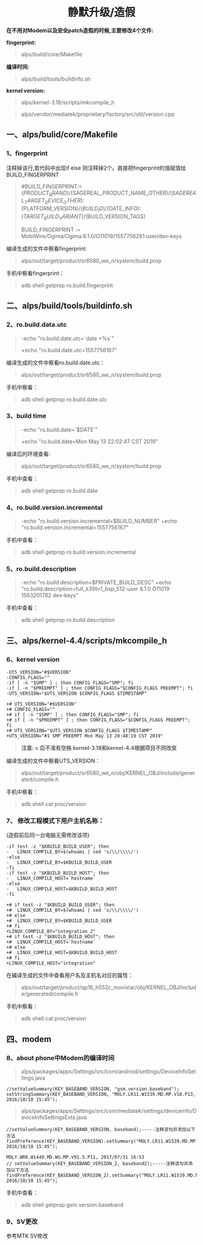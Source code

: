 <h1><center>静默升级/造假</center></h1>

**在不用对Modem以及安全patch造假的时候,主要修改4个文件:**

**fingerprint:** 

>  alps/bulid/core/Makefile

**编译时间:**

> alps/build/tools/buildinfo.sh

**kernel version:** 

> alps/kernel-3.18/scripts/mkcompile_h

> alps/vendor/mediatek/proprietary/factory/src/util/version.cpp

## 一、alps/bulid/core/Makefile

### 1、**fingerprint**

注释掉该行,若代码中出现if else 则注释掉2个。直接把fingerprint的值赋值给BUILD_FINGERPRINT

> #BUILD_FINGERPRINT:=$(PRODUCT_BRAND)/$(SAGEREAL_PRODUCT_NAME_OTHER)/$(SAGEREAL_TARGET_DEVICE_OTHER):$(PLATFORM_VERSION)/$(BUILD_ID)/$(DATE_INFO):$(TARGET_BUILD_VARIANT)/$(BUILD_VERSION_TAGS)
>
> BUILD_FINGERPRINT := MobiWire/Ogima/Ogima:8.1.0/O11019/1557756281:user/dev-keys

编译生成的文件中察看fingerprint:

> alps/out/target/product/sr6580_we_n/system/build.prop

手机中察看fingerprint：

> adb shell getprop ro.build.fingerprint

## 二、alps/build/tools/buildinfo.sh

### 2、ro.build.data.utc

> -echo "ro.build.date.utc=\`date +%s\`"
>
> +echo "ro.build.date.utc=1557756167"

编译生成的文件中察看ro.build.date.utc：

> alps/out/target/product/sr6580_we_n/system/build.prop

手机中察看：

> adb shell getprop ro.build.date.utc
>

### 3、build time

> -echo "ro.build.date=\`$DATE\`"
>
> +echo "ro.build.date=Mon May 13 22:02:47 CST 2019"

编译后的环境查看:

> alps/out/target/product/sr6580_we_n/system/build.prop

手机中查看：

> adb shell getprop ro.build.date

### 4、ro.build.version.incremental

> -echo "ro.build.version.incremental=$BUILD_NUMBER"
> +echo "ro.build.version.incremental=1557756167"

手机中查看：

> adb shell getprop ro.build.version.incremental

### 5、ro.build.description

> -echo "ro.build.description=$PRIVATE_BUILD_DESC"
> +echo "ro.build.description=full_k39tv1_bsp_512-user 8.1.0 O11019 1563201782 dev-keys"

手机中查看：

> adb shell getprop ro.build.description

## 三、alps/kernel-4.4/scripts/mkcompile_h

### 6、kernel version

````
-UTS_VERSION="#$VERSION"
-CONFIG_FLAGS=""
-if [ -n "$SMP" ] ; then CONFIG_FLAGS="SMP"; fi
-if [ -n "$PREEMPT" ] ; then CONFIG_FLAGS="$CONFIG_FLAGS PREEMPT"; fi
-UTS_VERSION="$UTS_VERSION $CONFIG_FLAGS $TIMESTAMP"

+# UTS_VERSION="#$VERSION"
+# CONFIG_FLAGS=""
+# if [ -n "$SMP" ] ; then CONFIG_FLAGS="SMP"; fi
+# if [ -n "$PREEMPT" ] ; then CONFIG_FLAGS="$CONFIG_FLAGS PREEMPT"; fi
+# UTS_VERSION="$UTS_VERSION $CONFIG_FLAGS $TIMESTAMP"
+UTS_VERSION="#1 SMP PREEMPT Mon May 13 20:48:19 CST 2019"
````

> **注意: = 后不准有空格      kernel-3.18和kernel-4.4根据项目不同改变**

编译生成的文件中察看UTS_VERSION：

> alps/out/target/product/sr6580_we_n/obj/KERNEL_OBJ/include/generated/compile.h

手机中察看：

> adb shell cat proc/version

### 7、 修改工程模式下用户主机名称：

(造假前后同一台电脑无需修改该项)

````
-if test -z "$KBUILD_BUILD_USER"; then
-	LINUX_COMPILE_BY=$(whoami | sed 's/\\/\\\\/')
-else
-	LINUX_COMPILE_BY=$KBUILD_BUILD_USER
-fi
-if test -z "$KBUILD_BUILD_HOST"; then
-	LINUX_COMPILE_HOST=`hostname`
-else
-	LINUX_COMPILE_HOST=$KBUILD_BUILD_HOST
-fi

+# if test -z "$KBUILD_BUILD_USER"; then
+# 	LINUX_COMPILE_BY=$(whoami | sed 's/\\/\\\\/')
+# else
+# 	LINUX_COMPILE_BY=$KBUILD_BUILD_USER
+# fi
+LINUX_COMPILE_BY="integration_2"
+# if test -z "$KBUILD_BUILD_HOST"; then
+# 	LINUX_COMPILE_HOST=`hostname`
+# else
+# 	LINUX_COMPILE_HOST=$KBUILD_BUILD_HOST
+# fi
+LINUX_COMPILE_HOST="integration"
````

在编译生成的文件中查看用户名及主机名对应的属性：

> alps/out/target/product/qp16_h552c_movistar/obj/KERNEL_OBJ/include/generated/compile.h

手机中察看：

> adb shell cat proc/version

## 四、modem

### 8、about phone中Modem的编译时间

> alps/packages/apps/Settings/src/com/android/settings/DeviceInfoSettings.java

````
//setValueSummary(KEY_BASEBAND_VERSION, "gsm.version.baseband");
setStringSummary(KEY_BASEBAND_VERSION, "MOLY.LR11.W1539.MD.MP.V18.P13, 2016/10/10 15:45");
````

> alps/packages/apps/Settings/src/com/mediatek/settings/deviceinfo/DeviceInfoSettingsExts.java

```
//setValueSummary(KEY_BASEBAND_VERSION, baseband);-----注释该句并添加以下方法                      findPreference(KEY_BASEBAND_VERSION).setSummary("MOLY.LR11.W1539.MD.MP.V18.P13, 2016/10/10 15:45");

MOLY.WR8.W1449.MD.WG.MP.V91.5.P11, 2017/07/31 16:53
// setValueSummary(KEY_BASEBAND_VERSION_2, baseband2);-----注释该句并添加以下方法                     findPreference(KEY_BASEBAND_VERSION_2).setSummary("MOLY.LR11.W1539.MD.MP.V18.P13, 2016/10/10 15:45");
```



手机中查看：

> adb shell getprop gsm.version.baseband

### 9、SV更改

参考MTK SV修改